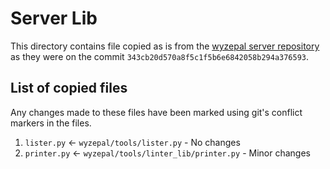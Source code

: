 # Server Lib

This directory contains file copied as is from the [wyzepal server repository](https://github.com/wyzepal/wyzepal)
as they were on the commit `343cb20d570a8f5c1f5b6e6842058b294a376593`.

## List of copied files

Any changes made to these files have been marked using git's conflict markers in the files.

1. `lister.py` <- `wyzepal/tools/lister.py` - No changes
2. `printer.py` <- `wyzepal/tools/linter_lib/printer.py` - Minor changes
